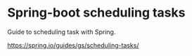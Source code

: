 # Spring-boot scheduling tasks

Guide to scheduling task with Spring.

https://spring.io/guides/gs/scheduling-tasks/
